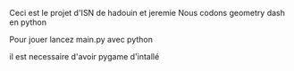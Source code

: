 Ceci est le projet d'ISN de hadouin et jeremie 
Nous codons geometry dash en python

Pour jouer lancez main.py avec python

il est necessaire d'avoir pygame d'intallé
